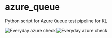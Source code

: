 # azure_queue
Python script for Azure Queue test pipeline for KL

![Everyday azure check](https://github.com/serglit72/azure_queue/workflows/Everyday%20azure%20check/badge.svg)
![Everyday azure check](https://github.com/serglit72/azure_queue/workflows/Everyday%20azure%20check/badge.svg?event=check_run)
